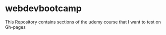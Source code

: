 # webdevbootcamp

This  Repository contains sections of the udemy course that I want to test on Gh-pages
